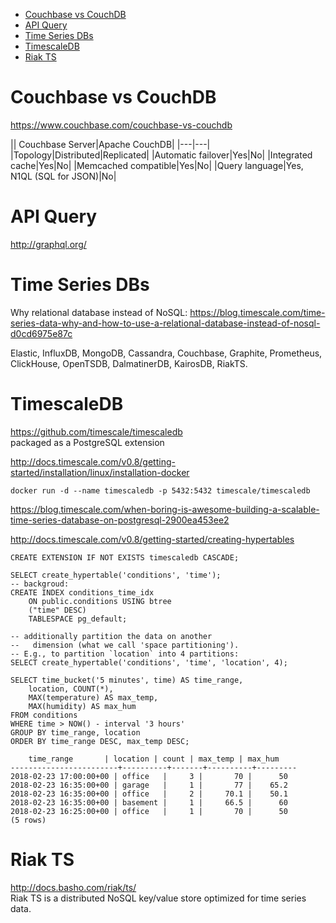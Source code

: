 <!-- TOC -->

- [Couchbase vs CouchDB](#couchbase-vs-couchdb)
- [API Query](#api-query)
- [Time Series DBs](#time-series-dbs)
- [TimescaleDB](#timescaledb)
- [Riak TS](#riak-ts)

<!-- /TOC -->

# Couchbase vs CouchDB
https://www.couchbase.com/couchbase-vs-couchdb

|| Couchbase Server|Apache CouchDB|
|---|---|
|Topology|Distributed|Replicated|
|Automatic failover|Yes|No|
|Integrated cache|Yes|No|
|Memcached compatible|Yes|No|
|Query language|Yes, N1QL (SQL for JSON)|No|

# API Query
http://graphql.org/

# Time Series DBs
Why relational database instead of NoSQL: 
https://blog.timescale.com/time-series-data-why-and-how-to-use-a-relational-database-instead-of-nosql-d0cd6975e87c

Elastic, InfluxDB, MongoDB, Cassandra, Couchbase, Graphite, Prometheus, ClickHouse, OpenTSDB, DalmatinerDB, KairosDB, RiakTS.

# TimescaleDB
https://github.com/timescale/timescaledb  
packaged as a PostgreSQL extension

http://docs.timescale.com/v0.8/getting-started/installation/linux/installation-docker

    docker run -d --name timescaledb -p 5432:5432 timescale/timescaledb

https://blog.timescale.com/when-boring-is-awesome-building-a-scalable-time-series-database-on-postgresql-2900ea453ee2

http://docs.timescale.com/v0.8/getting-started/creating-hypertables

    CREATE EXTENSION IF NOT EXISTS timescaledb CASCADE;

    SELECT create_hypertable('conditions', 'time');
    -- backgroud:
    CREATE INDEX conditions_time_idx
        ON public.conditions USING btree
        ("time" DESC)
        TABLESPACE pg_default;

    -- additionally partition the data on another
    --   dimension (what we call 'space partitioning').
    -- E.g., to partition `location` into 4 partitions:
    SELECT create_hypertable('conditions', 'time', 'location', 4);

    SELECT time_bucket('5 minutes', time) AS time_range,
        location, COUNT(*),
        MAX(temperature) AS max_temp,
        MAX(humidity) AS max_hum
    FROM conditions
    WHERE time > NOW() - interval '3 hours'
    GROUP BY time_range, location
    ORDER BY time_range DESC, max_temp DESC;

        time_range       | location | count | max_temp | max_hum 
    ------------------------+----------+-------+----------+---------
    2018-02-23 17:00:00+00 | office   |     3 |       70 |      50
    2018-02-23 16:35:00+00 | garage   |     1 |       77 |    65.2
    2018-02-23 16:35:00+00 | office   |     2 |     70.1 |    50.1
    2018-02-23 16:35:00+00 | basement |     1 |     66.5 |      60
    2018-02-23 16:25:00+00 | office   |     1 |       70 |      50
    (5 rows)

# Riak TS
http://docs.basho.com/riak/ts/  
Riak TS is a distributed NoSQL key/value store optimized for time series data. 